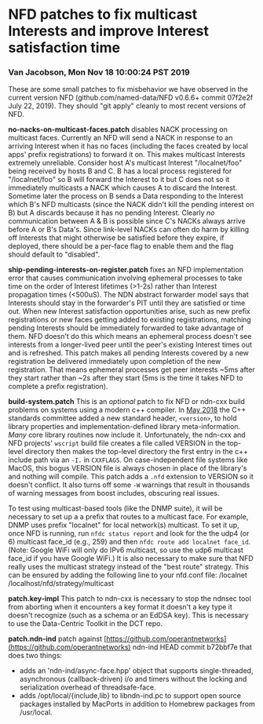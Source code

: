 # NFD patches to fix multicast Interests and improve Interest satisfaction time

### Van Jacobson, Mon Nov 18 10:00:24 PST 2019

These are some small patches to fix misbehavior we have observed in the
current version NFD (github.com/named-data/NFD v0.6.6+ commit 07f2e2f
July 22, 2019). They should "git apply" cleanly to most recent
versions of NFD.

**no-nacks-on-multicast-faces.patch** disables NACK processing on multicast faces. Currently an NFD will send a NACK in response to an arriving Interest when it has no faces (including the faces created by local apps' prefix registrations) to forward it on. This makes multicast Interests extremely unreliable. Consider host A's multicast Interest "/localnet/foo" being received by hosts B and C. B has a local process registered for "/localnet/foo" so B will forward the Interest to it but C does not so it immediately multicasts a NACK which causes A to discard the Interest. Sometime later the process on B sends a Data responding to the Interest which B's NFD multicasts (since the NACK didn't kill the pending interest on B) but A discards because it has no pending Interest. Clearly *no* communication between A & B is possible since C's NACKs always arrive before A or B's Data's.
Since link-level NACKs can often do harm by killing off Interests that might otherwise be satisfied before they expire, if deployed, there should be a per-face flag to enable them and the flag should default to "disabled".

**ship-pending-interests-on-register.patch** fixes an NFD implementation error that causes communication involving ephemeral processes to take time on the order of Interest lifetimes (>1-2s) rather than Interest propagation times (<500uS). The NDN abstract forwarder model says that Interests should stay in the forwarder's PIT until they are satisfied or time out. When new Interest satisfaction opportunities arise, such as new prefix registrations or new faces getting added to existing registrations, matching pending Interests should be immediately forwarded to take advantage of them. NFD doesn't do this which means an ephemeral process doesn't see interests from a longer-lived peer until the peer's existing Interest times out and is refreshed. This patch makes all pending Interests covered by a new registration be delivered immediately upon completion of the new registration. That means ephemeral processes get peer interests ~5ms after they start rather than ~2s after they start (5ms is the time it takes NFD to complete a prefix registration).

**build-system.patch** This is an *optional* patch to fix NFD or ndn-cxx build problems on systems using a modern c++ compiler. In [May 2018](http://www.open-std.org/jtc1/sc22/wg21/docs/papers/2018/p0754r2.pdf) the C++ standards committee added a new standard header, `<version>`, to hold library properties and implementation-defined library meta-information. *Many* core library routines now include it.  Unfortunately, the ndn-cxx and NFD projects' `wscript` build file creates a file called VERSION in the top-level directory then makes the top-level directory the first entry in the c++ include path via an `-I.` in `CXXFLAGS`. On case-independent file systems like MacOS, this bogus VERSION file is always chosen in place of the library's <version> and nothing will compile. This patch adds a `.nfd` extension to VERSION so it doesn't conflict.  It also turns off some `-W` warnings that result in thousands of warning messages from boost includes, obscuring real issues.

To test using multicast-based tools (like the DNMP suite), it will be necessary to set up a a prefix that routes to a multicast face.  For example, DNMP uses prefix "localnet" for local network(s) multicast.  To set it up, once NFD is running, run `nfdc status report` and look for the the udp4 (or 6) multicast face_id (e.g., 259) and then `nfdc route add localnet face_id`. (Note: Google WiFi will only do IPv6 multicast, so use the udp6 multicast face_id if you have Google WiFi.) It is also necessary to make sure that NFD really uses the multicast strategy instead of the "best route" strategy. This can be ensured by adding the following line to your nfd.conf file:
    /localnet /localhost/nfd/strategy/multicast

**patch.key-impl** This patch to ndn-cxx is necessary to stop the ndnsec tool from aborting when it encounters a key format it doesn't a key type it doesn't recognize (such as a schema or an EdDSA key). This is necessary to use the Data-Centric Toolkit in the DCT repo.

**patch.ndn-ind** patch against [https://github.com/operantnetworks](https://github.com/operantnetworks) ndn-ind HEAD commit b72bbf7e that does two things:

-  adds an 'ndn-ind/async-face.hpp' object that supports single-threaded, asynchronous (callback-driven) i/o and timers without the locking and serialization overhead of threadsafe-face.
-  adds /opt/local/{include,lib} to libndn-ind.pc to support open source packages installed by MacPorts in addition to Homebrew packages from /usr/local.
  